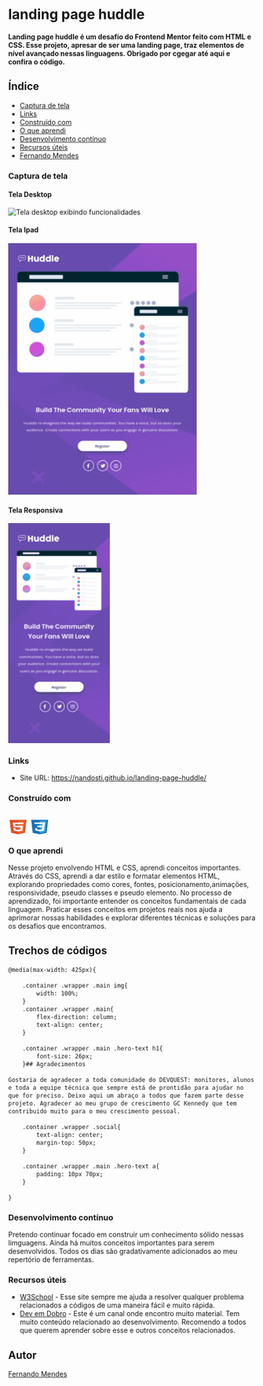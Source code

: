 # landing page huddle

#### Landing page huddle é um desafio do Frontend Mentor feito com HTML e CSS. Esse projeto, apresar de ser uma landing page, traz elementos de nível avançado nessas linguagens. Obrigado por cgegar até aqui e confira o código.

## Índice

- [Captura de tela](#captura-de-tela)
- [Links](#links)
- [Construído com](#construído-com)
- [O que aprendi](#o-que-aprendi)
- [Desenvolvimento contínuo](#desenvolvimento-contínuo)
- [Recursos úteis](#recursos-úteis)
- [Fernando Mendes](#autor)

### Captura de tela

#### Tela Desktop

<img src="./images/desktop-huddle.gif" alt="Tela desktop exibindo funcionalidades">

#### Tela Ipad

<img src="./images/ipad-huddle.gif" alt="Tela tablet exibindo funcionalidades">

#### Tela Responsiva

<img src="./images/mobile-huddle.gif" alt="Exibindo responsividade no mobile">

### Links

- Site URL: https://nandosti.github.io/landing-page-huddle/

### Construído com

<div style="display: inline_block"><br>
  <img align="center" alt="HTML" height="30" width="40" src="https://raw.githubusercontent.com/devicons/devicon/master/icons/html5/html5-original.svg">
  <img align="center" alt="CSS" height="30" width="40" src="https://raw.githubusercontent.com/devicons/devicon/master/icons/css3/css3-original.svg">       
</div>

### O que aprendi

Nesse projeto envolvendo HTML e CSS, aprendi conceitos importantes. Através do CSS, aprendi a dar estilo e formatar elementos HTML, explorando propriedades como cores, fontes, posicionamento,animações, responsividade, pseudo classes e pseudo elemento. No processo de aprendizado, foi importante entender os conceitos fundamentais de cada linguagem. Praticar esses conceitos em projetos reais nos ajuda a aprimorar nossas habilidades e explorar diferentes técnicas e soluções para os desafios que encontramos.

## Trechos de códigos

```
@media(max-width: 425px){

    .container .wrapper .main img{
        width: 100%;
    }
    .container .wrapper .main{
        flex-direction: column;
        text-align: center;
    }

    .container .wrapper .main .hero-text h1{
        font-size: 26px;
    }## Agradecimentos

Gostaria de agradecer a toda comunidade do DEVQUEST: monitores, alunos e toda a equipe técnica que sempre está de prontidão para ajudar no que for preciso. Deixo aqui um abraço a todos que fazem parte desse projeto. Agradecer ao meu grupo de crescimento GC Kennedy que tem contribuido muito para o meu crescimento pessoal.

    .container .wrapper .social{
        text-align: center;
        margin-top: 50px;
    }

    .container .wrapper .main .hero-text a{
        padding: 10px 70px;
    }

}

```

### Desenvolvimento contínuo

Pretendo continuar focado em construir um conhecimento sólido nessas limguagens. Ainda há muitos conceitos importantes para serem desenvolvidos. Todos os dias são gradativamente adicionados ao meu repertório de ferramentas.

### Recursos úteis

- [W3School](https://www.w3schools.com/css/default.asp) - Esse site sempre me ajuda a resolver qualquer problema relacionados a códigos de uma maneira fácil e muito rápida.
- [Dev em Dobro](https://www.youtube.com/@DevemDobro) - Este é um canal onde encontro muito material. Tem muito conteúdo relacionado ao desenvolvimento. Recomendo a todos que querem aprender sobre esse e outros conceitos relacionados.

## Autor

[Fernando Mendes](https://www.linkedin.com/in/fernandomendesti/)
